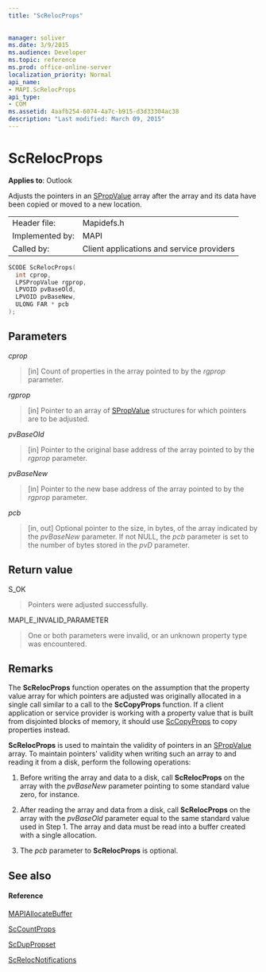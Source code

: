 ```yaml
---
title: "ScRelocProps"
 
 
manager: soliver
ms.date: 3/9/2015
ms.audience: Developer
ms.topic: reference
ms.prod: office-online-server
localization_priority: Normal
api_name:
- MAPI.ScRelocProps
api_type:
- COM
ms.assetid: 4aafb254-6074-4a7c-b915-d3d33304ac38
description: "Last modified: March 09, 2015"
---
```


# ScRelocProps

  
  
**Applies to**: Outlook 
  
Adjusts the pointers in an [SPropValue](spropvalue.md) array after the array and its data have been copied or moved to a new location. 
  
|||
|:-----|:-----|
|Header file:  <br/> |Mapidefs.h  <br/> |
|Implemented by:  <br/> |MAPI  <br/> |
|Called by:  <br/> |Client applications and service providers  <br/> |
   
```cpp
SCODE ScRelocProps(
  int cprop,
  LPSPropValue rgprop,
  LPVOID pvBaseOld,
  LPVOID pvBaseNew,
  ULONG FAR * pcb
);
```

## Parameters

 _cprop_
  
> [in] Count of properties in the array pointed to by the  _rgprop_ parameter. 
    
 _rgprop_
  
> [in] Pointer to an array of [SPropValue](spropvalue.md) structures for which pointers are to be adjusted. 
    
 _pvBaseOld_
  
> [in] Pointer to the original base address of the array pointed to by the  _rgprop_ parameter. 
    
 _pvBaseNew_
  
> [in] Pointer to the new base address of the array pointed to by the  _rgprop_ parameter. 
    
 _pcb_
  
> [in, out] Optional pointer to the size, in bytes, of the array indicated by the  _pvBaseNew_ parameter. If not NULL, the  _pcb_ parameter is set to the number of bytes stored in the  _pvD_ parameter. 
    
## Return value

S_OK
  
> Pointers were adjusted successfully.
    
MAPI_E_INVALID_PARAMETER
  
> One or both parameters were invalid, or an unknown property type was encountered.
    
## Remarks

The **ScRelocProps** function operates on the assumption that the property value array for which pointers are adjusted was originally allocated in a single call similar to a call to the **ScCopyProps** function. If a client application or service provider is working with a property value that is built from disjointed blocks of memory, it should use [ScCopyProps](sccopyprops.md) to copy properties instead. 
  
 **ScRelocProps** is used to maintain the validity of pointers in an [SPropValue](spropvalue.md) array. To maintain pointers' validity when writing such an array to and reading it from a disk, perform the following operations: 
  
1. Before writing the array and data to a disk, call **ScRelocProps** on the array with the  _pvBaseNew_ parameter pointing to some standard value zero, for instance. 
    
2. After reading the array and data from a disk, call **ScRelocProps** on the array with the  _pvBaseOld_ parameter equal to the same standard value used in Step 1. The array and data must be read into a buffer created with a single allocation. 
    
3. The  _pcb_ parameter to **ScRelocProps** is optional. 
    
## See also

#### Reference

[MAPIAllocateBuffer](mapiallocatebuffer.md)
  
[ScCountProps](sccountprops.md)
  
[ScDupPropset](scduppropset.md)
  
[ScRelocNotifications](screlocnotifications.md)

